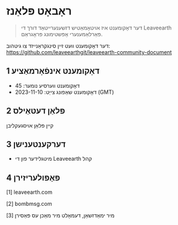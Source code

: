 # ראָבאָט פּלאַנז

>דער דאָקומענט איז אויטאָמאַטיש דזשענערייטאַד דורך די Leaveearth פּאַרלאַמענערי אָפּשטימונג פּראָגראַם.

דער דאָקומענט וועט זיין סינגקראַנייזד צו גיטהוב: https://github.com/leaveearthgit/leaveearth-community-document

## 1 דאָקומענט אינפֿאָרמאַציע

- דאָקומענט ווערסיע נומער: 45
- דאָקומענט שאַפונג צייַט: 2023-11-10 (GMT)

## 2 פּלאַן דעטאַילס

קיין פּלאַן אויסגעקליבן

## 3 דערקענטענישן
* מיטגלידער פון די Leaveearth קהל

## 4 פּאָפּולעריזירן
[1] leaveearth.com

[2] bombmsg.com

[3] מיר ימאַדזשאַן, דעמאָלט מיר מאַכן עס פּאַסירן
